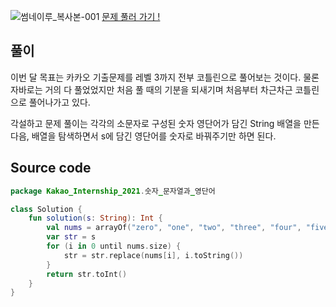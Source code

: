 ![썸네이루_복사본-001](https://user-images.githubusercontent.com/83625797/152463215-61560ca1-b6f4-49dd-a56e-70ec5a9f45a3.png)
[문제 풀러 가기 !](https://programmers.co.kr/learn/courses/30/lessons/81301)

## 풀이
이번 달 목표는 카카오 기출문제를 레벨 3까지 전부 코틀린으로 풀어보는 것이다.
물론 자바로는 거의 다 풀었었지만 처음 풀 때의 기분을 되새기며 처음부터 차근차근 코틀린으로 풀어나가고 있다.

각설하고 문제 풀이는 각각의 소문자로 구성된 숫자 영단어가 담긴 String 배열을 만든 다음, 배열을 탐색하면서 s에 담긴 영단어를 숫자로 바꿔주기만 하면 된다.

## Source code
```kotlin
package Kakao_Internship_2021.숫자_문자열과_영단어

class Solution {
    fun solution(s: String): Int {
        val nums = arrayOf("zero", "one", "two", "three", "four", "five", "six", "seven","eight", "nine")
        var str = s
        for (i in 0 until nums.size) {
            str = str.replace(nums[i], i.toString())
        }
        return str.toInt()
    }
}
```

